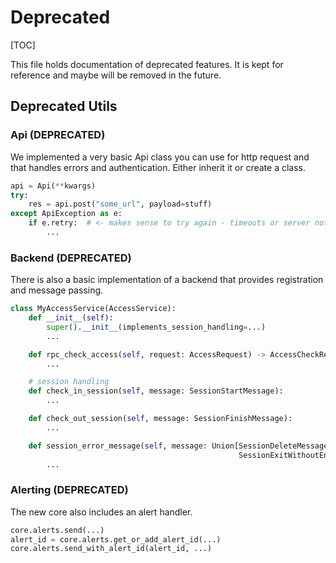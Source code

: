 # Deprecated

[TOC]

This file holds documentation of deprecated features. It is kept for reference and maybe will be removed in the future.

## Deprecated Utils

### Api (**DEPRECATED**)

We implemented a very basic Api class you can use for http request and that handles errors and authentication. Either
inherit it or create a class.

```python
api = Api(**kwargs)
try:
    res = api.post("some_url", payload=stuff)
except ApiException as e:
    if e.retry:  # <- makes sense to try again - timeouts or server not available ...
        ...
```

### Backend (**DEPRECATED**)

There is also a basic implementation of a backend that provides registration and message passing.

```python
class MyAccessService(AccessService):
    def __init__(self):
        super().__init__(implements_session_handling=...)
        ...

    def rpc_check_access(self, request: AccessRequest) -> AccessCheckResponse:
        ...

    # session handling
    def check_in_session(self, message: SessionStartMessage):
        ...

    def check_out_session(self, message: SessionFinishMessage):
        ...

    def session_error_message(self, message: Union[SessionDeleteMessage, SessionIncompleteMessage,
                                                   SessionExitWithoutEntryMessage]):
        ...
```

### Alerting (**DEPRECATED**)

The new core also includes an alert handler.

```python
core.alerts.send(...)
alert_id = core.alerts.get_or_add_alert_id(...)
core.alerts.send_with_alert_id(alert_id, ...)
```
